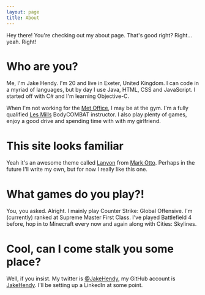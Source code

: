 ```yaml
---
layout: page
title: About
---
```


Hey there! You're checking out my about page. That's good right? Right... yeah. Right!

# Who are you?
Me, I'm Jake Hendy. I'm 20 and live in Exeter, United Kingdom. I can code in a myriad of languages,
but by day I use Java, HTML, CSS and JavaScript. I started off with C# and I'm learning Objective-C.

When I'm not working for the [Met Office](http://www.metoffice.gov.uk), I may be at the gym. I'm a fully qualified [Les Mills](http://www.lesmills.com) BodyCOMBAT instructor. I also play plenty of games, enjoy a good drive and spending time with with my girlfriend.

# This site looks familiar
Yeah it's an awesome theme called [Lanyon](http://lanyon.getpoole.com) from [Mark Otto](https://twitter.com/mdo).
Perhaps in the future I'll write my own, but for now I really like this one.

# What games do you play?!
You, you asked. Alright. I mainly play Counter Strike: Global Offensive. I'm (currently) ranked at Supreme Master First Class. I've played Battlefield 4 before, hop in to Minecraft every now and again along with Cities: Skylines.

# Cool, can I come stalk you some place?
Well, if you insist. My twitter is [@JakeHendy](https://twitter.com/JakeHendy), my GitHub
account is [JakeHendy](https://www.github.com/JakeHendy). I'll be setting up a LinkedIn at some point.
